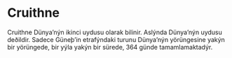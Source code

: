 # Cruithne

Cruithne Dünya’nýn ikinci uydusu olarak bilinir. Aslýnda Dünya’nýn uydusu
deðildir. Sadece Güneþ’in etrafýndaki turunu Dünya’nýn yörüngesine yakýn bir
yörüngede, bir yýla yakýn bir sürede, 364 günde tamamlamaktadýr.
